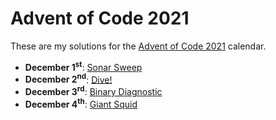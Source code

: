 # Advent of Code 2021

These are my solutions for the [Advent of Code 2021](https://adventofcode.com/2021)
calendar.

* __December 1<sup>st</sup>__: [Sonar Sweep](December01)
* __December 2<sup>nd</sup>__: [Dive!](December02)
* __December 3<sup>rd</sup>__: [Binary Diagnostic](December03)
* __December 4<sup>th</sup>__: [Giant Squid](December04)
